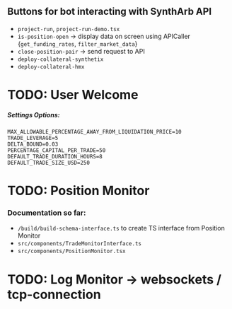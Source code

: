 ## Buttons for bot interacting with SynthArb API
- `project-run`, `project-run-demo.tsx`
- `is-position-open` -> display data on screen using APICaller {`get_funding_rates`, `filter_market_data`}
- `close-position-pair` -> send request to API
- `deploy-collateral-synthetix`
- `deploy-collateral-hmx`


# TODO: User Welcome
##### Settings Options:
    MAX_ALLOWABLE_PERCENTAGE_AWAY_FROM_LIQUIDATION_PRICE=10
    TRADE_LEVERAGE=5
    DELTA_BOUND=0.03
    PERCENTAGE_CAPITAL_PER_TRADE=50
    DEFAULT_TRADE_DURATION_HOURS=8
    DEFAULT_TRADE_SIZE_USD=250

# TODO: Position Monitor
### Documentation so far:
- `/build/build-schema-interface.ts` to create TS interface from Position Monitor
- `src/components/TradeMonitorInterface.ts`
- `src/components/PositionMonitor.tsx`

# TODO: Log Monitor -> websockets / tcp-connection